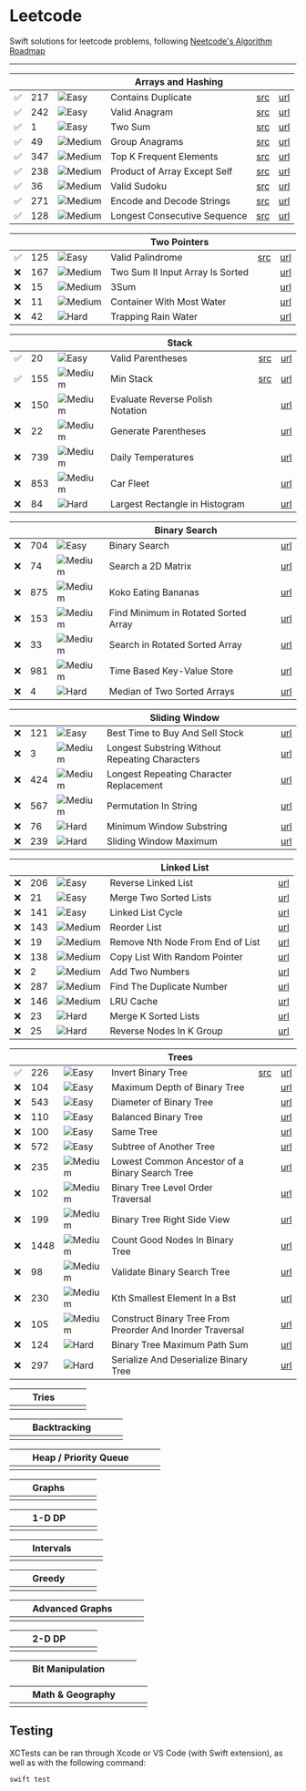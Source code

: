 # Leetcode

Swift solutions for leetcode problems, following [Neetcode's Algorithm Roadmap](https://neetcode.io/roadmap)

---

| | | | Arrays and Hashing | | |
| -- | -- | -- | -- | -- | -- |
|✅| 217 | ![Easy](https://placehold.co/15x15/71ed47/71ed47.png) | Contains Duplicate | [src](./Sources/leetcode/217/ContainsDuplicate.swift) | [url](https://leetcode.com/problems/contains-duplicate/) |
|✅| 242 | ![Easy](https://placehold.co/15x15/71ed47/71ed47.png) | Valid Anagram | [src](./Sources/leetcode/242/ValidAnagram.swift) | [url](https://leetcode.com/problems/valid-anagram/) |
|✅| 1 | ![Easy](https://placehold.co/15x15/71ed47/71ed47.png) | Two Sum | [src](./Sources/leetcode/1/TwoSum.swift) | [url](https://leetcode.com/problems/two-sum/) |
|✅| 49 | ![Medium](https://placehold.co/15x15/fae246/fae246.png) | Group Anagrams | [src](./Sources/leetcode/49/GroupAnagrams.swift) | [url](https://leetcode.com/problems/group-anagrams/) |
|✅| 347 | ![Medium](https://placehold.co/15x15/fae246/fae246.png) | Top K Frequent Elements | [src](./Sources/leetcode/347/TopKFrequentElements.swift) | [url](https://leetcode.com/problems/top-k-frequent-elements/) |
|✅| 238 | ![Medium](https://placehold.co/15x15/fae246/fae246.png) | Product of Array Except Self | [src](./Sources/leetcode/238/ProductExceptSelf.swift) | [url](https://leetcode.com/problems/product-of-array-except-self/) |
|✅| 36 | ![Medium](https://placehold.co/15x15/fae246/fae246.png) | Valid Sudoku | [src](./Sources/leetcode/36/ValidSudoku.swift) | [url](https://leetcode.com/problems/valid-sudoku/) |
|✅| 271 | ![Medium](https://placehold.co/15x15/fae246/fae246.png) | Encode and Decode Strings | [src](./Sources/leetcode/271/EncodeAndDecodeStrings.swift) | [url](https://leetcode.com/problems/encode-and-decode-strings/) |
|✅| 128 | ![Medium](https://placehold.co/15x15/fae246/fae246.png) | Longest Consecutive Sequence | [src](./Sources/leetcode/128/LongestConsecutiveSequence.swift) | [url](https://leetcode.com/problems/longest-consecutive-sequence/) |


| | | | Two Pointers | | |
| -- | -- | -- | -- | -- | -- |
|✅| 125 | ![Easy](https://placehold.co/15x15/71ed47/71ed47.png) | Valid Palindrome | [src](./Sources/leetcode/125/ValidPalindrome.swift)  | [url](https://leetcode.com/problems/valid-palindrome/) |
|❌| 167 | ![Medium](https://placehold.co/15x15/fae246/fae246.png) | Two Sum II Input Array Is Sorted |  | [url](https://leetcode.com/problems/two-sum-ii-input-array-is-sorted/) |
|❌| 15 | ![Medium](https://placehold.co/15x15/fae246/fae246.png) | 3Sum |  | [url](https://leetcode.com/problems/3sum/) |
|❌| 11 | ![Medium](https://placehold.co/15x15/fae246/fae246.png) | Container With Most Water |  | [url](https://leetcode.com/problems/container-with-most-water/) |
|❌| 42 | ![Hard](https://placehold.co/15x15/f03c15/f03c15.png) | Trapping Rain Water |  | [url](https://leetcode.com/problems/trapping-rain-water/) |

| | | | Stack | | |
| -- | -- | -- | -- | -- | -- |
|✅| 20 | ![Easy](https://placehold.co/15x15/71ed47/71ed47.png) | Valid Parentheses | [src](./Sources/leetcode/20/ValidParentheses.swift)  | [url](https://leetcode.com/problems/valid-parentheses/) |
|✅| 155 | ![Medium](https://placehold.co/15x15/fae246/fae246.png) | Min Stack | [src](./Sources/leetcode/155/MinStack.swift) | [url](https://leetcode.com/problems/min-stack/) |
|❌| 150 | ![Medium](https://placehold.co/15x15/fae246/fae246.png) | Evaluate Reverse Polish Notation |  | [url](https://leetcode.com/problems/evaluate-reverse-polish-notation/) |
|❌| 22 | ![Medium](https://placehold.co/15x15/fae246/fae246.png) | Generate Parentheses |  | [url](https://leetcode.com/problems/generate-parentheses/) |
|❌| 739 | ![Medium](https://placehold.co/15x15/fae246/fae246.png) | Daily Temperatures |  | [url](https://leetcode.com/problems/daily-temperatures/) |
|❌| 853 | ![Medium](https://placehold.co/15x15/fae246/fae246.png) | Car Fleet |  | [url](https://leetcode.com/problems/car-fleet/) |
|❌| 84 | ![Hard](https://placehold.co/15x15/f03c15/f03c15.png) | Largest Rectangle in Histogram |  | [url](https://leetcode.com/problems/largest-rectangle-in-histogram/) |


| | | | Binary Search | | |
| -- | -- | -- | -- | -- | -- |
|❌| 704 | ![Easy](https://placehold.co/15x15/71ed47/71ed47.png) | Binary Search |  | [url](https://leetcode.com/problems/binary-search/) |
|❌| 74 | ![Medium](https://placehold.co/15x15/fae246/fae246.png) | Search a 2D Matrix |  | [url](https://leetcode.com/problems/search-a-2d-matrix/) |
|❌| 875 | ![Medium](https://placehold.co/15x15/fae246/fae246.png) | Koko Eating Bananas |  | [url](https://leetcode.com/problems/koko-eating-bananas/) |
|❌| 153 | ![Medium](https://placehold.co/15x15/fae246/fae246.png) | Find Minimum in Rotated Sorted Array |  | [url](https://leetcode.com/problems/find-minimum-in-rotated-sorted-array/) |
|❌| 33 | ![Medium](https://placehold.co/15x15/fae246/fae246.png) | Search in Rotated Sorted Array |  | [url](https://leetcode.com/problems/search-in-rotated-sorted-array/) |
|❌| 981 | ![Medium](https://placehold.co/15x15/fae246/fae246.png) | Time Based Key-Value Store |  | [url](https://leetcode.com/problems/time-based-key-value-store/) |
|❌| 4 | ![Hard](https://placehold.co/15x15/f03c15/f03c15.png) | Median of Two Sorted Arrays |  | [url](https://leetcode.com/problems/median-of-two-sorted-arrays/) |

| | | | Sliding Window | | |
| -- | -- | -- | -- | -- | -- |
|❌| 121 | ![Easy](https://placehold.co/15x15/71ed47/71ed47.png) | Best Time to Buy And Sell Stock |  | [url](https://leetcode.com/problems/best-time-to-buy-and-sell-stock/) |
|❌| 3 | ![Medium](https://placehold.co/15x15/fae246/fae246.png) | Longest Substring Without Repeating Characters |  | [url](https://leetcode.com/problems/longest-substring-without-repeating-characters/) |
|❌| 424 | ![Medium](https://placehold.co/15x15/fae246/fae246.png) | Longest Repeating Character Replacement |  | [url](https://leetcode.com/problems/longest-repeating-character-replacement/) |
|❌| 567 | ![Medium](https://placehold.co/15x15/fae246/fae246.png) | Permutation In String |  | [url](https://leetcode.com/problems/permutation-in-string/) |
|❌| 76 | ![Hard](https://placehold.co/15x15/f03c15/f03c15.png) | Minimum Window Substring |  | [url](https://leetcode.com/problems/minimum-window-substring/) |
|❌| 239 | ![Hard](https://placehold.co/15x15/f03c15/f03c15.png) | Sliding Window Maximum |  | [url](https://leetcode.com/problems/sliding-window-maximum/) |

| | | | Linked List | | |
| -- | -- | -- | -- | -- | -- |
|❌| 206 | ![Easy](https://placehold.co/15x15/71ed47/71ed47.png) | Reverse Linked List |  | [url](https://leetcode.com/problems/reverse-linked-list/) |
|❌| 21 | ![Easy](https://placehold.co/15x15/71ed47/71ed47.png) | Merge Two Sorted Lists |  | [url](https://leetcode.com/problems/merge-two-sorted-lists/) |
|❌| 141 | ![Easy](https://placehold.co/15x15/71ed47/71ed47.png) | Linked List Cycle |  | [url](https://leetcode.com/problems/linked-list-cycle/) |
|❌| 143 | ![Medium](https://placehold.co/15x15/fae246/fae246.png) | Reorder List |  | [url](https://leetcode.com/problems/reorder-list/) |
|❌| 19 | ![Medium](https://placehold.co/15x15/fae246/fae246.png) | Remove Nth Node From End of List |  | [url](https://leetcode.com/problems/remove-nth-node-from-end-of-list/) |
|❌| 138 | ![Medium](https://placehold.co/15x15/fae246/fae246.png) | Copy List With Random Pointer |  | [url](https://leetcode.com/problems/copy-list-with-random-pointer/) |
|❌| 2 | ![Medium](https://placehold.co/15x15/fae246/fae246.png) | Add Two Numbers |  | [url](https://leetcode.com/problems/add-two-numbers/) |
|❌| 287 | ![Medium](https://placehold.co/15x15/fae246/fae246.png) | Find The Duplicate Number |  | [url](https://leetcode.com/problems/find-the-duplicate-number/) |
|❌| 146 | ![Medium](https://placehold.co/15x15/fae246/fae246.png) | LRU Cache  |  | [url](https://leetcode.com/problems/lru-cache/) |
|❌| 23 | ![Hard](https://placehold.co/15x15/f03c15/f03c15.png) | Merge K Sorted Lists |  | [url](https://leetcode.com/problems/merge-k-sorted-lists/) |
|❌| 25 | ![Hard](https://placehold.co/15x15/f03c15/f03c15.png) | Reverse Nodes In K Group |  | [url](https://leetcode.com/problems/reverse-nodes-in-k-group/) |

| | | | Trees | | |
| -- | -- | -- | -- | -- | -- | 
|✅| 226 | ![Easy](https://placehold.co/15x15/71ed47/71ed47.png) | Invert Binary Tree | [src](./Sources/leetcode/226/InvertBinaryTree.swift) | [url](https://leetcode.com/problems/invert-binary-tree/) |
|❌| 104 | ![Easy](https://placehold.co/15x15/71ed47/71ed47.png) | Maximum Depth of Binary Tree  |  | [url](https://leetcode.com/problems/maximum-depth-of-binary-tree/) |
|❌| 543 | ![Easy](https://placehold.co/15x15/71ed47/71ed47.png) | Diameter of Binary Tree  |  | [url](https://leetcode.com/problems/diameter-of-binary-tree/) |
|❌| 110 | ![Easy](https://placehold.co/15x15/71ed47/71ed47.png) | Balanced Binary Tree  |  | [url](https://leetcode.com/problems/balanced-binary-tree/) |
|❌| 100 | ![Easy](https://placehold.co/15x15/71ed47/71ed47.png) | Same Tree  |  | [url](https://leetcode.com/problems/same-tree/) |
|❌| 572 | ![Easy](https://placehold.co/15x15/71ed47/71ed47.png) | Subtree of Another Tree  |  | [url](https://leetcode.com/problems/subtree-of-another-tree/) |
|❌| 235 | ![Medium](https://placehold.co/15x15/fae246/fae246.png) | Lowest Common Ancestor of a Binary Search Tree  |  | [url](https://leetcode.com/problems/lowest-common-ancestor-of-a-binary-search-tree/) |
|❌| 102 | ![Medium](https://placehold.co/15x15/fae246/fae246.png) | Binary Tree Level Order Traversal  |  | [url](https://leetcode.com/problems/binary-tree-level-order-traversal/) |
|❌| 199 | ![Medium](https://placehold.co/15x15/fae246/fae246.png) | Binary Tree Right Side View  |  | [url](https://leetcode.com/problems/binary-tree-right-side-view/) |
|❌| 1448 | ![Medium](https://placehold.co/15x15/fae246/fae246.png) | Count Good Nodes In Binary Tree  |  | [url](https://leetcode.com/problems/count-good-nodes-in-binary-tree/) |
|❌| 98 | ![Medium](https://placehold.co/15x15/fae246/fae246.png) | Validate Binary Search Tree  |  | [url](https://leetcode.com/problems/validate-binary-search-tree/) |
|❌| 230 | ![Medium](https://placehold.co/15x15/fae246/fae246.png) | Kth Smallest Element In a Bst  |  | [url](https://leetcode.com/problems/kth-smallest-element-in-a-bst/) |
|❌| 105 | ![Medium](https://placehold.co/15x15/fae246/fae246.png) | Construct Binary Tree From Preorder And Inorder Traversal  |  | [url](https://leetcode.com/problems/construct-binary-tree-from-preorder-and-inorder-traversal/) |
|❌| 124 | ![Hard](https://placehold.co/15x15/f03c15/f03c15.png) | Binary Tree Maximum Path Sum  |  | [url](https://leetcode.com/problems/binary-tree-maximum-path-sum/) |
|❌| 297 | ![Hard](https://placehold.co/15x15/f03c15/f03c15.png) | Serialize And Deserialize Binary Tree  |  | [url](https://leetcode.com/problems/serialize-and-deserialize-binary-tree/) |

| | | Tries | | | |
| -- | -- | -- | -- | -- | -- | 
| | | | | | |

| | | Backtracking | | | |
| -- | -- | -- | -- | -- | -- | 
| | | | | | |

| | | Heap / Priority Queue | | | |
| -- | -- | -- | -- | -- | -- | 
| | | | | | |

| | | Graphs | | | |
| -- | -- | -- | -- | -- | -- |
| | | | | | |
 
| | | 1-D DP | | | |
| -- | -- | -- | -- | -- | -- | 
| | | | | | |

| | | Intervals | | | |
| -- | -- | -- | -- | -- | -- | 
| | | | | | |

| | | Greedy | | | |
| -- | -- | -- | -- | -- | -- | 
| | | | | | |

| | | Advanced Graphs | | | |
| -- | -- | -- | -- | -- | -- | 
| | | | | | |

| | | 2-D DP | | | |
| -- | -- | -- | -- | -- | -- | 
| | | | | | |

| | | Bit Manipulation | | | |
| -- | -- | -- | -- | -- | -- |

| | | Math & Geography | | | |
| -- | -- | -- | -- | -- | -- | 
| | | | | | |

## Testing

XCTests can be ran through Xcode or VS Code (with Swift extension), as well as with the following command:

```
swift test
```
